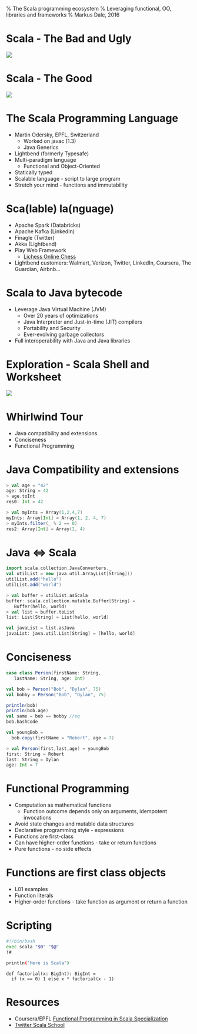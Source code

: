% The Scala programming ecosystem
% Leveraging functional, OO, libraries and frameworks
% Markus Dale, 2016

# Scala - The Bad and Ugly
![](graphics/garbage-can-1260832_1280.jpg)

# Scala - The Good
![](graphics/dom-1707634_960_720.jpg)

# The Scala Programming Language
* Martin Odersky, EPFL, Switzerland
     * Worked on javac (1.3)
     * Java Generics
* Lightbend (formerly Typesafe)
* Multi-paradigm language
     * Functional and Object-Oriented
* Statically typed
* Scalable language - script to large program
* Stretch your mind - functions and immutability


# Sca\(lable\) la\(nguage\)

* Apache Spark (Databricks)
* Apache Kafka (LinkedIn)
* Finagle (Twitter)
* Akka (Lightbend)
* Play Web Framework
     * [Lichess Online Chess](https://en.lichess.org/)
* Lightbend customers: Walmart, Verizon, Twitter, LinkedIn, Coursera, The Guardian, Airbnb...


# Scala to Java bytecode
* Leverage Java Virtual Machine (JVM)
     * Over 20 years of optimizations
     * Java Interpreter and Just-in-time (JIT) compilers
     * Portability and Security
     * Ever-evolving garbage collectors
* Full interoperability with Java and Java libraries

# Exploration - Scala Shell and Worksheet
![](graphics/snail-160313_960_720.png)

# Whirlwind Tour
* Java compatibility and extensions
* Conciseness
* Functional Programming

# Java Compatibility and extensions
```scala
> val age = "42"
age: String = 42
> age.toInt
res0: Int = 42

> val myInts = Array(1,2,4,7)
myInts: Array[Int] = Array(1, 2, 4, 7)
> myInts.filter(_ % 2 == 0)
res2: Array[Int] = Array(2, 4)
```

# Java <=> Scala
```scala
import scala.collection.JavaConverters._
val utilList = new java.util.ArrayList[String]()
utilList.add("hello")
utilList.add("world")

> val buffer = utilList.asScala
buffer: scala.collection.mutable.Buffer[String] =
   Buffer(hello, world)
> val list = buffer.toList
list: List[String] = List(hello, world)

val javaList = list.asJava
javaList: java.util.List[String] = [hello, world]
```

# Conciseness
```scala
case class Person(firstName: String,
   lastName: String, age: Int)

val bob = Person("Bob", "Dylan", 75)
val bobby = Person("Bob", "Dylan", 75)

println(bob)
println(bob.age)
val same = bob == bobby //eq
bob.hashCode

val youngBob =
  bob.copy(firstName = "Robert", age = 7)

> val Person(first,last,age) = youngBob
first: String = Robert
last: String = Dylan
age: Int = 7
```

# Functional Programming
* Computation as mathematical functions
     * Function outcome depends only on arguments, idempotent invocations
* Avoid state changes and mutable data structures
* Declarative programming style - expressions
* Functions are first-class
* Can have higher-order functions - take or return functions
* Pure functions - no side effects

# Functions are first class objects
* L01 examples
* Function literals
* Higher-order functions - take function as argument or return a function

# Scripting
```bash
#!/bin/bash
exec scala "$0" "$@"
!#

println("Here is Scala")

```

```
def factorial(x: BigInt): BigInt =     if (x == 0) 1 else x * factorial(x - 1)

```
# Resources
* Coursera/EPFL [Functional Programming in Scala Specialization](https://www.coursera.org/specializations/scala)
* [Twitter Scala School](http://twitter.github.io/scala_school/)
